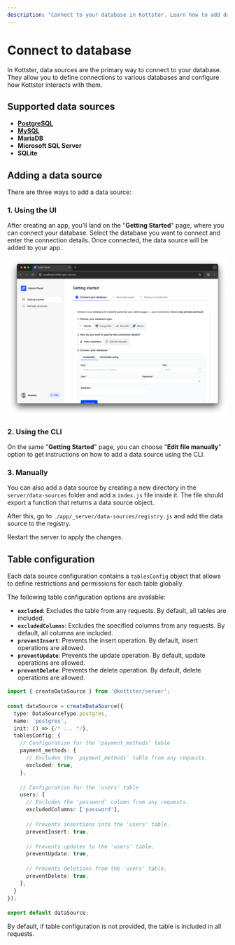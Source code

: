 ```yaml
---
description: "Connect to your database in Kottster. Learn how to add data sources, configure tables, and manage permissions."
---
```


# Connect to database

In Kottster, data sources are the primary way to connect to your database. They allow you to define connections to various databases and configure how Kottster interacts with them.

## Supported data sources

- **[PostgreSQL](https://kottster.app/admin-panel-for-postgresql)**
- **[MySQL](https://kottster.app/admin-panel-for-mysql)**
- **MariaDB**
- **Microsoft SQL Server**
- **SQLite**

## Adding a data source

There are three ways to add a data source:

### 1. Using the UI

After creating an app, you’ll land on the "**Getting Started**" page, where you can connect your database. Select the database you want to connect and enter the connection details. Once connected, the data source will be added to your app.

![Connecting to the database using Kottster UI](./connecting-admin-panel-to-db.png)

### 2. Using the CLI

On the same "**Getting Started**" page, you can choose "**Edit file manually**" option to get instructions on how to add a data source using the CLI.

### 3. Manually

You can also add a data source by creating a new directory in the `server/data-sources` folder and add a `index.js` file inside it. The file should export a function that returns a data source object.

After this, go to `./app/_server/data-sources/registry.js` and add the data source to the registry.

Restart the server to apply the changes.

## Table configuration

Each data source configuration contains a `tablesConfig` object that allows to define restrictions and permissions for each table globally.

The following table configuration options are available:
- **`excluded`**: Excludes the table from any requests. By default, all tables are included.
- **`excludedColumns`**: Excludes the specified columns from any requests. By default, all columns are included.
- **`preventInsert`**: Prevents the insert operation. By default, insert operations are allowed.
- **`preventUpdate`**: Prevents the update operation. By default, update operations are allowed.
- **`preventDelete`**: Prevents the delete operation. By default, delete operations are allowed.

```typescript title="Example"
import { createDataSource } from '@kottster/server';

const dataSource = createDataSource({
  type: DataSourceType.postgres,
  name: 'postgres',
  init: () => {/* ... */},
  tablesConfig: {
    // Configuration for the 'payment_methods' table
    payment_methods: {
      // Excludes the `payment_methods` table from any requests.
      excluded: true,
    },

    // Configuration for the 'users' table
    users: {
      // Excludes the 'password' column from any requests.
      excludedColumns: ['password'],

      // Prevents insertions into the 'users' table.
      preventInsert: true, 

      // Prevents updates to the 'users' table.
      preventUpdate: true,

      // Prevents deletions from the 'users' table.
      preventDelete: true,
    },
  }
});

export default dataSource;
```

By default, if table configuration is not provided, the table is included in all requests.

